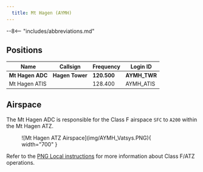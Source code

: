 ```yaml
---
  title: Mt Hagen (AYMH)
---
```


--8<-- "includes/abbreviations.md"

## Positions

| Name                    | Callsign         | Frequency | Login ID    |
| ----------------------- | --------- | ---------------- | --------- |
| **Mt Hagen ADC** | **Hagen Tower**	| **120.500** | **AYMH_TWR**	| 
| Mt Hagen ATIS	| | 	128.400 | AYMH_ATIS	 |

## Airspace
The Mt Hagen ADC is responsible for the Class F airspace `SFC` to `A200` within the Mt Hagen ATZ.

<figure markdown>
![Mt Hagen ATZ Airspace](img/AYMH_Vatsys.PNG){ width="700" }
</figure>

Refer to the [PNG Local instructions](../) for more information about Class F/ATZ operations.
